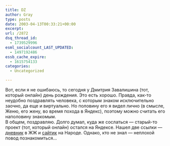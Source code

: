```yaml
---
title: DZ
author: Gray
type: posts
date: 2003-04-13T00:33:21+00:00
excerpt:
url: /2872
dsq_thread_id:
  - 1739529996
esml_socialcount_LAST_UPDATED:
  - 1497192486
essb_cache_expire:
  - 1615754133
categories:
  - Uncategorized

---
```








Вот, если я не ошибаюсь, то сегодня у Дмитрия Завалишина (тот, который онлайн) день рождения. Это есть хорошо. Правда, как-то неудобно поздравлять человека, с которым знаком исключительно заочно, да еще и виртуально. Но половину его я видел лично (в смысле, Женю, его жену, во время похода в Яндекс), поэтому можно считать его наполовину знакомым.  
В общем, поздравляю. Долго думал, куда же сослаться &#8212; старый-то проект (тот, который онлайн) остался на Яндексе. Нашел две ссылки &#8212; <a href="http://www.livejournal.com/users/dz" target="_blank">дневник</a> в ЖЖ и <a href="http://dz.narod.ru/" target="_blank">сайтик</a> на Народе. Однако, кто не знал &#8212; неплохой повод познакомиться&#8230;